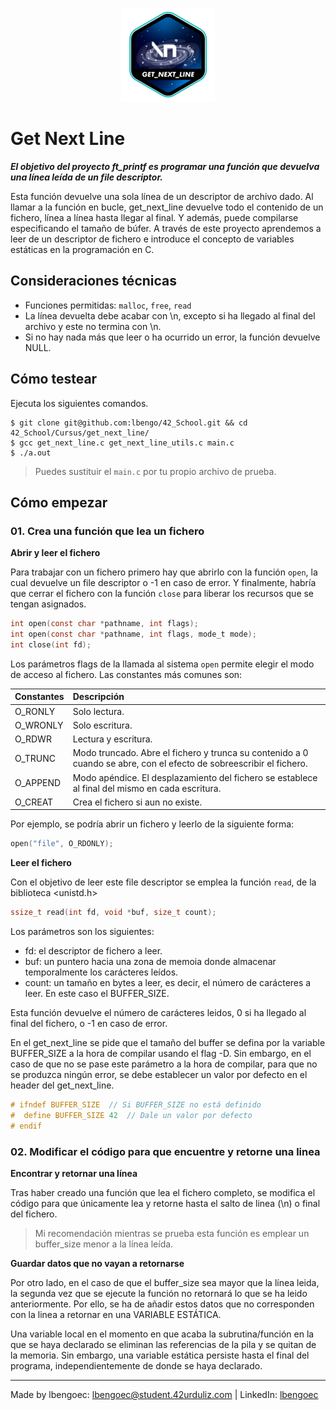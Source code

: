 <p align="center">
  <img src="https://github.com/lbengo/42_School/blob/main/42_badges/get_next_linee.png" alt="get_next_line 42 project badge"/>
</p>

# Get Next Line

***El objetivo del proyecto ft_printf es programar una función que devuelva una línea leída de un file descriptor.***

Esta función devuelve una sola línea de un descriptor de archivo dado. Al llamar a la función en bucle, get_next_line devuelve todo el contenido de un fichero, línea a línea hasta llegar al final. Y además, puede compilarse especificando el tamaño de búfer. A través de este proyecto aprendemos a leer de un descriptor de fichero e introduce el concepto de variables estáticas en la programación en C.

## Consideraciones técnicas
- Funciones permitidas: `malloc`, `free`, `read`
- La línea devuelta debe acabar con \n, excepto si ha llegado al final del archivo y este no termina con \n.
- Si no hay nada más que leer o ha ocurrido un error, la función devuelve NULL.

## Cómo testear
Ejecuta los siguientes comandos.
```shell
$ git clone git@github.com:lbengo/42_School.git && cd 42_School/Cursus/get_next_line/
$ gcc get_next_line.c get_next_line_utils.c main.c
$ ./a.out
```
> Puedes sustituir el `main.c` por tu propio archivo de prueba.

## Cómo empezar

### 01. Crea una función que lea un fichero

**Abrir y leer el fichero**

Para trabajar con un fichero primero hay que abrirlo con la función `open`, la cual devuelve un file descriptor o -1 en caso de error. Y finalmente, habría que cerrar el fichero con la función `close` para liberar los recursos que se tengan asignados.

```c
int open(const char *pathname, int flags);
int open(const char *pathname, int flags, mode_t mode);
int close(int fd);
```

Los parámetros flags de la llamada al sistema `open` permite elegir el modo de acceso al fichero. Las constantes más comunes son:

<table>
  <thead>
    <tr>
      <th align="left">Constantes</th>
      <th align="left">Descripción</th>
    </tr>
  </thead>
  <tbody>
    <tr>
      <td align="left">O_RONLY</td>
      <td align="left">Solo lectura.</td>
    </tr>
    <tr>
      <td align="left">O_WRONLY</td>
      <td align="left">Solo escritura.</td>
    </tr>
    <tr>
      <td align="left">O_RDWR</td>
      <td align="left">Lectura y escritura.</td>
    </tr>
    <tr>
      <td align="left">O_TRUNC</td>
      <td align="left">Modo truncado. Abre el fichero y trunca su contenido a 0 cuando se abre, con el efecto de sobreescribir el fichero.</td>
    </tr>
    <tr>
      <td align="left">O_APPEND</td>
      <td align="left">Modo apéndice. El desplazamiento del fichero se establece al final del mismo en cada escritura.</td>
    </tr>
    <tr>
      <td align="left">O_CREAT</td>
      <td align="left">Crea el fichero si aun no existe.</td>
    </tr>
  </tbody>
</table>

Por ejemplo, se podría abrir un fichero y leerlo de la siguiente forma:

```c
open("file", O_RDONLY);
```

**Leer el fichero**

Con el objetivo de leer este file descriptor se emplea la función `read`, de la biblioteca <unistd.h>

```c
ssize_t read(int fd, void *buf, size_t count);
```
Los parámetros son los siguientes:
- fd: el descriptor de fichero a leer.
- buf: un puntero hacia una zona de memoia donde almacenar temporalmente los carácteres leídos.
- count: un tamaño en bytes a leer, es decir, el número de carácteres a leer. En este caso el BUFFER_SIZE.

Esta función devuelve el número de carácteres leidos, 0 si ha llegado al final del fichero, o -1 en caso de error.

En el get_next_line se pide que el tamaño del buffer se defina por la variable BUFFER_SIZE a la hora de compilar usando el flag -D. Sin embargo, en el caso de que no se pase este parámetro a la hora de compilar, para que no se produzca ningún error, se debe establecer un valor por defecto en el header del get_next_line.

```c
# ifndef BUFFER_SIZE  // Si BUFFER_SIZE no está definido
#  define BUFFER_SIZE 42  // Dale un valor por defecto
# endif
```

### 02. Modificar el código para que encuentre y retorne una linea

**Encontrar y retornar una línea**

Tras haber creado una función que lea el fichero completo, se modifica el código para que únicamente lea y retorne hasta el salto de linea (\n) o final del fichero.

> Mi recomendación mientras se prueba esta función es emplear un buffer_size menor a la línea leída.

**Guardar datos que no vayan a retornarse**

Por otro lado, en el caso de que el buffer_size sea mayor que la línea leida, la segunda vez que se ejecute la función no retornará lo que se ha leido anteriormente. Por ello, se ha de añadir estos datos que no corresponden con la linea a retornar en una VARIABLE ESTÁTICA.

Una variable local en el momento en que acaba la subrutina/función en la que se haya declarado se eliminan las referencias de la pila y se quitan de la memoria. Sin embargo, una variable estática persiste hasta el final del programa, independientemente de donde se haya declarado.


---
Made by lbengoec: lbengoec@student.42urduliz.com | LinkedIn: [lbengoec](https://www.linkedin.com/in/laura-bengoechea-navarro/)
